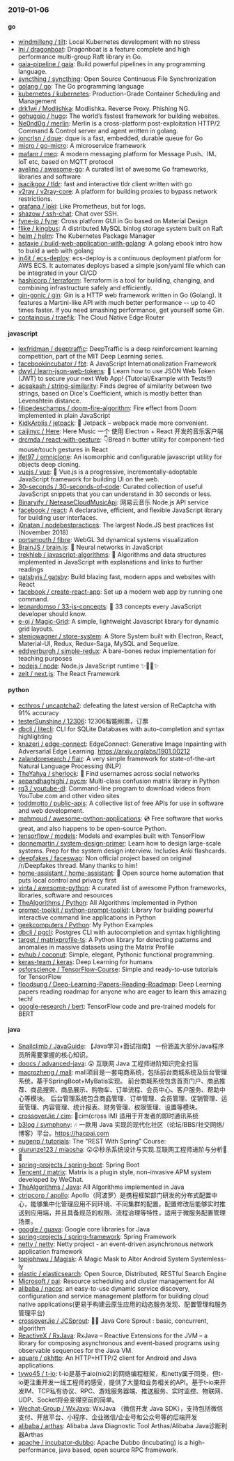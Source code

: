 ### 2019-01-06

#### go
* [windmilleng / tilt](https://github.com/windmilleng/tilt): Local Kubernetes development with no stress
* [lni / dragonboat](https://github.com/lni/dragonboat): Dragonboat is a feature complete and high performance multi-group Raft library in Go.
* [gaia-pipeline / gaia](https://github.com/gaia-pipeline/gaia): Build powerful pipelines in any programming language.
* [syncthing / syncthing](https://github.com/syncthing/syncthing): Open Source Continuous File Synchronization
* [golang / go](https://github.com/golang/go): The Go programming language
* [kubernetes / kubernetes](https://github.com/kubernetes/kubernetes): Production-Grade Container Scheduling and Management
* [drk1wi / Modlishka](https://github.com/drk1wi/Modlishka): Modlishka. Reverse Proxy. Phishing NG.
* [gohugoio / hugo](https://github.com/gohugoio/hugo): The world’s fastest framework for building websites.
* [Ne0nd0g / merlin](https://github.com/Ne0nd0g/merlin): Merlin is a cross-platform post-exploitation HTTP/2 Command & Control server and agent written in golang.
* [joncrlsn / dque](https://github.com/joncrlsn/dque): dque is a fast, embedded, durable queue for Go
* [micro / go-micro](https://github.com/micro/go-micro): A microservice framework
* [mafanr / meq](https://github.com/mafanr/meq): A modern messaging platform for Message Push、IM、IoT etc, based on MQTT protocol
* [avelino / awesome-go](https://github.com/avelino/awesome-go): A curated list of awesome Go frameworks, libraries and software
* [isacikgoz / tldr](https://github.com/isacikgoz/tldr): fast and interactive tldr client written with go
* [v2ray / v2ray-core](https://github.com/v2ray/v2ray-core): A platform for building proxies to bypass network restrictions.
* [grafana / loki](https://github.com/grafana/loki): Like Prometheus, but for logs.
* [shazow / ssh-chat](https://github.com/shazow/ssh-chat): Chat over SSH.
* [fyne-io / fyne](https://github.com/fyne-io/fyne): Cross platform GUI in Go based on Material Design
* [flike / kingbus](https://github.com/flike/kingbus): A distributed MySQL binlog storage system built on Raft
* [helm / helm](https://github.com/helm/helm): The Kubernetes Package Manager
* [astaxie / build-web-application-with-golang](https://github.com/astaxie/build-web-application-with-golang): A golang ebook intro how to build a web with golang
* [in4it / ecs-deploy](https://github.com/in4it/ecs-deploy): ecs-deploy is a continuous deployment platform for AWS ECS. It automates deploys based a simple json/yaml file which can be integrated in your CI/CD
* [hashicorp / terraform](https://github.com/hashicorp/terraform): Terraform is a tool for building, changing, and combining infrastructure safely and efficiently.
* [gin-gonic / gin](https://github.com/gin-gonic/gin): Gin is a HTTP web framework written in Go (Golang). It features a Martini-like API with much better performance -- up to 40 times faster. If you need smashing performance, get yourself some Gin.
* [containous / traefik](https://github.com/containous/traefik): The Cloud Native Edge Router

#### javascript
* [lexfridman / deeptraffic](https://github.com/lexfridman/deeptraffic): DeepTraffic is a deep reinforcement learning competition, part of the MIT Deep Learning series.
* [facebookincubator / fbt](https://github.com/facebookincubator/fbt): A JavaScript Internationalization Framework
* [dwyl / learn-json-web-tokens](https://github.com/dwyl/learn-json-web-tokens): 🔐 Learn how to use JSON Web Token (JWT) to secure your next Web App! (Tutorial/Example with Tests!!)
* [aceakash / string-similarity](https://github.com/aceakash/string-similarity): Finds degree of similarity between two strings, based on Dice's Coefficient, which is mostly better than Levenshtein distance.
* [filipedeschamps / doom-fire-algorithm](https://github.com/filipedeschamps/doom-fire-algorithm): Fire effect from Doom implemented in plain JavaScript
* [KidkArolis / jetpack](https://github.com/KidkArolis/jetpack): 🚀 Jetpack – webpack made more convenient.
* [caijinyc / Here](https://github.com/caijinyc/Here): Here Music 一个 使用 Electron + React 开发的音乐客户端
* [drcmda / react-with-gesture](https://github.com/drcmda/react-with-gesture): 👇Bread n butter utility for component-tied mouse/touch gestures in React
* [jfet97 / omniclone](https://github.com/jfet97/omniclone): An isomorphic and configurable javascript utility for objects deep cloning.
* [vuejs / vue](https://github.com/vuejs/vue): 🖖 Vue.js is a progressive, incrementally-adoptable JavaScript framework for building UI on the web.
* [30-seconds / 30-seconds-of-code](https://github.com/30-seconds/30-seconds-of-code): Curated collection of useful JavaScript snippets that you can understand in 30 seconds or less.
* [Binaryify / NeteaseCloudMusicApi](https://github.com/Binaryify/NeteaseCloudMusicApi): 网易云音乐 Node.js API service
* [facebook / react](https://github.com/facebook/react): A declarative, efficient, and flexible JavaScript library for building user interfaces.
* [i0natan / nodebestpractices](https://github.com/i0natan/nodebestpractices): The largest Node.JS best practices list (November 2018)
* [portsmouth / fibre](https://github.com/portsmouth/fibre): WebGL 3d dynamical systems visualization
* [BrainJS / brain.js](https://github.com/BrainJS/brain.js): 🤖 Neural networks in JavaScript
* [trekhleb / javascript-algorithms](https://github.com/trekhleb/javascript-algorithms): 📝 Algorithms and data structures implemented in JavaScript with explanations and links to further readings
* [gatsbyjs / gatsby](https://github.com/gatsbyjs/gatsby): Build blazing fast, modern apps and websites with React
* [facebook / create-react-app](https://github.com/facebook/create-react-app): Set up a modern web app by running one command.
* [leonardomso / 33-js-concepts](https://github.com/leonardomso/33-js-concepts): 📜 33 concepts every JavaScript developer should know.
* [e-oj / Magic-Grid](https://github.com/e-oj/Magic-Grid): A simple, lightweight Javascript library for dynamic grid layouts.
* [steniowagner / store-system](https://github.com/steniowagner/store-system): A Store System built with Electron, React, Material-UI, Redux, Redux-Saga, MySQL and Sequelize.
* [eddyerburgh / simple-redux](https://github.com/eddyerburgh/simple-redux): A bare-bones redux implementation for teaching purposes
* [nodejs / node](https://github.com/nodejs/node): Node.js JavaScript runtime ✨🐢🚀✨
* [zeit / next.js](https://github.com/zeit/next.js): The React Framework

#### python
* [ecthros / uncaptcha2](https://github.com/ecthros/uncaptcha2): defeating the latest version of ReCaptcha with 91% accuracy
* [testerSunshine / 12306](https://github.com/testerSunshine/12306): 12306智能刷票，订票
* [dbcli / litecli](https://github.com/dbcli/litecli): CLI for SQLite Databases with auto-completion and syntax highlighting
* [knazeri / edge-connect](https://github.com/knazeri/edge-connect): EdgeConnect: Generative Image Inpainting with Adversarial Edge Learning. https://arxiv.org/abs/1901.00212
* [zalandoresearch / flair](https://github.com/zalandoresearch/flair): A very simple framework for state-of-the-art Natural Language Processing (NLP)
* [TheYahya / sherlock](https://github.com/TheYahya/sherlock): 🔎 Find usernames across social networks
* [sepandhaghighi / pycm](https://github.com/sepandhaghighi/pycm): Multi-class confusion matrix library in Python
* [rg3 / youtube-dl](https://github.com/rg3/youtube-dl): Command-line program to download videos from YouTube.com and other video sites
* [toddmotto / public-apis](https://github.com/toddmotto/public-apis): A collective list of free APIs for use in software and web development.
* [mahmoud / awesome-python-applications](https://github.com/mahmoud/awesome-python-applications): 💿 Free software that works great, and also happens to be open-source Python.
* [tensorflow / models](https://github.com/tensorflow/models): Models and examples built with TensorFlow
* [donnemartin / system-design-primer](https://github.com/donnemartin/system-design-primer): Learn how to design large-scale systems. Prep for the system design interview. Includes Anki flashcards.
* [deepfakes / faceswap](https://github.com/deepfakes/faceswap): Non official project based on original /r/Deepfakes thread. Many thanks to him!
* [home-assistant / home-assistant](https://github.com/home-assistant/home-assistant): 🏡 Open source home automation that puts local control and privacy first
* [vinta / awesome-python](https://github.com/vinta/awesome-python): A curated list of awesome Python frameworks, libraries, software and resources
* [TheAlgorithms / Python](https://github.com/TheAlgorithms/Python): All Algorithms implemented in Python
* [prompt-toolkit / python-prompt-toolkit](https://github.com/prompt-toolkit/python-prompt-toolkit): Library for building powerful interactive command line applications in Python
* [geekcomputers / Python](https://github.com/geekcomputers/Python): My Python Examples
* [dbcli / pgcli](https://github.com/dbcli/pgcli): Postgres CLI with autocompletion and syntax highlighting
* [target / matrixprofile-ts](https://github.com/target/matrixprofile-ts): A Python library for detecting patterns and anomalies in massive datasets using the Matrix Profile
* [evhub / coconut](https://github.com/evhub/coconut): Simple, elegant, Pythonic functional programming.
* [keras-team / keras](https://github.com/keras-team/keras): Deep Learning for humans
* [osforscience / TensorFlow-Course](https://github.com/osforscience/TensorFlow-Course): Simple and ready-to-use tutorials for TensorFlow
* [floodsung / Deep-Learning-Papers-Reading-Roadmap](https://github.com/floodsung/Deep-Learning-Papers-Reading-Roadmap): Deep Learning papers reading roadmap for anyone who are eager to learn this amazing tech!
* [google-research / bert](https://github.com/google-research/bert): TensorFlow code and pre-trained models for BERT

#### java
* [Snailclimb / JavaGuide](https://github.com/Snailclimb/JavaGuide): 【Java学习+面试指南】 一份涵盖大部分Java程序员所需要掌握的核心知识。
* [doocs / advanced-java](https://github.com/doocs/advanced-java): 😮 互联网 Java 工程师进阶知识完全扫盲
* [macrozheng / mall](https://github.com/macrozheng/mall): mall项目是一套电商系统，包括前台商城系统及后台管理系统，基于SpringBoot+MyBatis实现。 前台商城系统包含首页门户、商品推荐、商品搜索、商品展示、购物车、订单流程、会员中心、客户服务、帮助中心等模块。 后台管理系统包含商品管理、订单管理、会员管理、促销管理、运营管理、内容管理、统计报表、财务管理、权限管理、设置等模块。
* [crossoverJie / cim](https://github.com/crossoverJie/cim): 📲cim(cross IM) 适用于开发者的即时通讯系统
* [b3log / symphony](https://github.com/b3log/symphony): 🎶 一款用 Java 实现的现代化社区（论坛/BBS/社交网络/博客）平台。https://hacpai.com
* [eugenp / tutorials](https://github.com/eugenp/tutorials): The "REST With Spring" Course:
* [qiurunze123 / miaosha](https://github.com/qiurunze123/miaosha): 😮😮秒杀系统设计与实现.互联网工程师进阶与分析🙋🐓
* [spring-projects / spring-boot](https://github.com/spring-projects/spring-boot): Spring Boot
* [Tencent / matrix](https://github.com/Tencent/matrix): Matrix is a plugin style, non-invasive APM system developed by WeChat.
* [TheAlgorithms / Java](https://github.com/TheAlgorithms/Java): All Algorithms implemented in Java
* [ctripcorp / apollo](https://github.com/ctripcorp/apollo): Apollo（阿波罗）是携程框架部门研发的分布式配置中心，能够集中化管理应用不同环境、不同集群的配置，配置修改后能够实时推送到应用端，并且具备规范的权限、流程治理等特性，适用于微服务配置管理场景。
* [google / guava](https://github.com/google/guava): Google core libraries for Java
* [spring-projects / spring-framework](https://github.com/spring-projects/spring-framework): Spring Framework
* [netty / netty](https://github.com/netty/netty): Netty project - an event-driven asynchronous network application framework
* [topjohnwu / Magisk](https://github.com/topjohnwu/Magisk): A Magic Mask to Alter Android System Systemless-ly
* [elastic / elasticsearch](https://github.com/elastic/elasticsearch): Open Source, Distributed, RESTful Search Engine
* [Microsoft / pai](https://github.com/Microsoft/pai): Resource scheduling and cluster management for AI
* [alibaba / nacos](https://github.com/alibaba/nacos): an easy-to-use dynamic service discovery, configuration and service management platform for building cloud native applications(更易于构建云原生应用的动态服务发现、配置管理和服务管理平台)
* [crossoverJie / JCSprout](https://github.com/crossoverJie/JCSprout): 👨‍🎓 Java Core Sprout : basic, concurrent, algorithm
* [ReactiveX / RxJava](https://github.com/ReactiveX/RxJava): RxJava – Reactive Extensions for the JVM – a library for composing asynchronous and event-based programs using observable sequences for the Java VM.
* [square / okhttp](https://github.com/square/okhttp): An HTTP+HTTP/2 client for Android and Java applications.
* [tywo45 / t-io](https://github.com/tywo45/t-io): t-io是基于aio(nio2)的网络编程框架，和netty属于同类，但t-io更注重开发一线工程师的感受，提供了大量和业务相关的API。基于t-io来开发IM、TCP私有协议、RPC、游戏服务器端、推送服务、实时监控、物联网、UDP、Socket将会变得空前的简单。
* [Wechat-Group / WxJava](https://github.com/Wechat-Group/WxJava): WxJava （微信开发 Java SDK），支持包括微信支付、开放平台、小程序、企业微信/企业号和公众号等的后端开发
* [alibaba / arthas](https://github.com/alibaba/arthas): Alibaba Java Diagnostic Tool Arthas/Alibaba Java诊断利器Arthas
* [apache / incubator-dubbo](https://github.com/apache/incubator-dubbo): Apache Dubbo (incubating) is a high-performance, java based, open source RPC framework.
